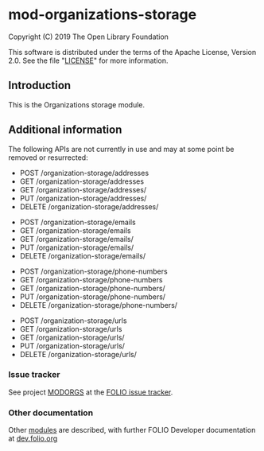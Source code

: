 # mod-organizations-storage

Copyright (C) 2019 The Open Library Foundation

This software is distributed under the terms of the Apache License,
Version 2.0. See the file "[LICENSE](LICENSE)" for more information.

## Introduction

This is the Organizations storage module.

## Additional information

The following APIs are not currently in use and may at some point be removed or resurrected:
* POST	/organization-storage/addresses
* GET	/organization-storage/addresses
* GET	/organization-storage/addresses/<id>
* PUT	/organization-storage/addresses/<id>
* DELETE	/organization-storage/addresses/<id>
- POST	/organization-storage/emails
- GET	/organization-storage/emails
- GET	/organization-storage/emails/<id>
- PUT	/organization-storage/emails/<id>
- DELETE	/organization-storage/emails/<id>
* POST	/organization-storage/phone-numbers
* GET	/organization-storage/phone-numbers
* GET	/organization-storage/phone-numbers/<id>
* PUT	/organization-storage/phone-numbers/<id>
* DELETE	/organization-storage/phone-numbers/<id>
- POST	/organization-storage/urls
- GET	/organization-storage/urls
- GET	/organization-storage/urls/<id>
- PUT	/organization-storage/urls/<id>
- DELETE	/organization-storage/urls/<id>

### Issue tracker

See project [MODORGS](https://issues.folio.org/browse/MODORGS)
at the [FOLIO issue tracker](https://dev.folio.org/guidelines/issue-tracker).

### Other documentation

Other [modules](https://dev.folio.org/source-code/#server-side) are described,
with further FOLIO Developer documentation at
[dev.folio.org](https://dev.folio.org/)
